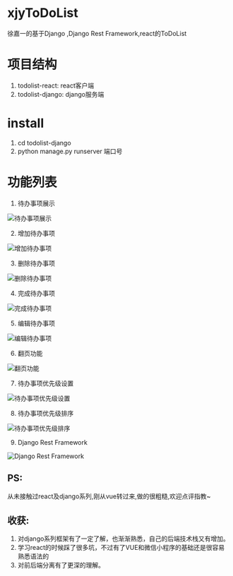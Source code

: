 # xjyToDoList
徐嘉一的基于Django ,Django Rest Framework,react的ToDoList

# 项目结构

1. todolist-react: react客户端
2. todolist-django: django服务端

# install

1. cd todolist-django
2. python manage.py runserver 端口号

# 功能列表

1. 待办事项展示

![待办事项展示](https://04ke.cn/static/show.gif "展示")

2. 增加待办事项

![增加待办事项](https://04ke.cn/static/add.gif "增加")

3. 删除待办事项

![删除待办事项](https://04ke.cn/static/delete.gif "删除")

4. 完成待办事项

![完成待办事项](https://04ke.cn/static/finish.gif "完成")

5. 编辑待办事项

![编辑待办事项](https://04ke.cn/static/change.gif "编辑")

6. 翻页功能

![翻页功能](https://04ke.cn/static/page.gif "翻页")

7. 待办事项优先级设置

![待办事项优先级设置](https://04ke.cn/static/level.gif "优先级")

8. 待办事项优先级排序

![待办事项优先级排序](https://04ke.cn/static/sort.gif "排序")

9. Django Rest Framework

![Django Rest Framework](https://04ke.cn/static/django-list.png "django")

## PS:
从未接触过react及django系列,刚从vue转过来,做的很粗糙,欢迎点评指教~

## 收获:

1. 对django系列框架有了一定了解，也渐渐熟悉，自己的后端技术栈又有增加。
2. 学习react的时候踩了很多坑，不过有了VUE和微信小程序的基础还是很容易熟悉语法的
3. 对前后端分离有了更深的理解。